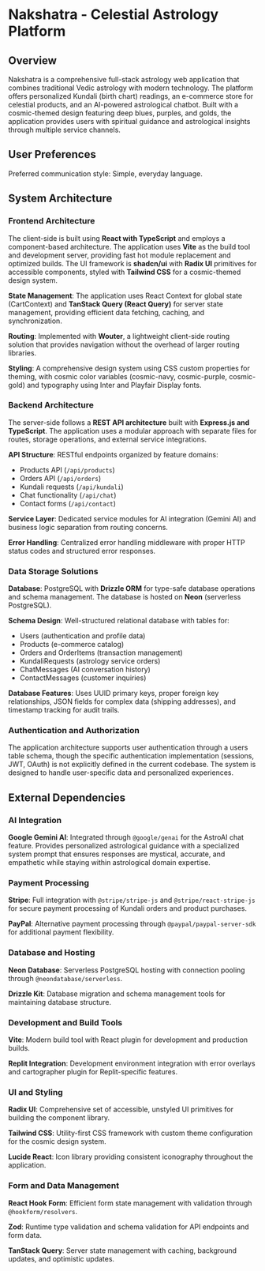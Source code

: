 # Nakshatra - Celestial Astrology Platform

## Overview

Nakshatra is a comprehensive full-stack astrology web application that combines traditional Vedic astrology with modern technology. The platform offers personalized Kundali (birth chart) readings, an e-commerce store for celestial products, and an AI-powered astrological chatbot. Built with a cosmic-themed design featuring deep blues, purples, and golds, the application provides users with spiritual guidance and astrological insights through multiple service channels.

## User Preferences

Preferred communication style: Simple, everyday language.

## System Architecture

### Frontend Architecture
The client-side is built using **React with TypeScript** and employs a component-based architecture. The application uses **Vite** as the build tool and development server, providing fast hot module replacement and optimized builds. The UI framework is **shadcn/ui** with **Radix UI** primitives for accessible components, styled with **Tailwind CSS** for a cosmic-themed design system.

**State Management**: The application uses React Context for global state (CartContext) and **TanStack Query (React Query)** for server state management, providing efficient data fetching, caching, and synchronization.

**Routing**: Implemented with **Wouter**, a lightweight client-side routing solution that provides navigation without the overhead of larger routing libraries.

**Styling**: A comprehensive design system using CSS custom properties for theming, with cosmic color variables (cosmic-navy, cosmic-purple, cosmic-gold) and typography using Inter and Playfair Display fonts.

### Backend Architecture
The server-side follows a **REST API architecture** built with **Express.js and TypeScript**. The application uses a modular approach with separate files for routes, storage operations, and external service integrations.

**API Structure**: RESTful endpoints organized by feature domains:
- Products API (`/api/products`)
- Orders API (`/api/orders`) 
- Kundali requests (`/api/kundali`)
- Chat functionality (`/api/chat`)
- Contact forms (`/api/contact`)

**Service Layer**: Dedicated service modules for AI integration (Gemini AI) and business logic separation from routing concerns.

**Error Handling**: Centralized error handling middleware with proper HTTP status codes and structured error responses.

### Data Storage Solutions
**Database**: PostgreSQL with **Drizzle ORM** for type-safe database operations and schema management. The database is hosted on **Neon** (serverless PostgreSQL).

**Schema Design**: Well-structured relational database with tables for:
- Users (authentication and profile data)
- Products (e-commerce catalog)
- Orders and OrderItems (transaction management)
- KundaliRequests (astrology service orders)
- ChatMessages (AI conversation history)
- ContactMessages (customer inquiries)

**Database Features**: Uses UUID primary keys, proper foreign key relationships, JSON fields for complex data (shipping addresses), and timestamp tracking for audit trails.

### Authentication and Authorization
The application architecture supports user authentication through a users table schema, though the specific authentication implementation (sessions, JWT, OAuth) is not explicitly defined in the current codebase. The system is designed to handle user-specific data and personalized experiences.

## External Dependencies

### AI Integration
**Google Gemini AI**: Integrated through `@google/genai` for the AstroAI chat feature. Provides personalized astrological guidance with a specialized system prompt that ensures responses are mystical, accurate, and empathetic while staying within astrological domain expertise.

### Payment Processing
**Stripe**: Full integration with `@stripe/stripe-js` and `@stripe/react-stripe-js` for secure payment processing of Kundali orders and product purchases.

**PayPal**: Alternative payment processing through `@paypal/paypal-server-sdk` for additional payment flexibility.

### Database and Hosting
**Neon Database**: Serverless PostgreSQL hosting with connection pooling through `@neondatabase/serverless`.

**Drizzle Kit**: Database migration and schema management tools for maintaining database structure.

### Development and Build Tools
**Vite**: Modern build tool with React plugin for development and production builds.

**Replit Integration**: Development environment integration with error overlays and cartographer plugin for Replit-specific features.

### UI and Styling
**Radix UI**: Comprehensive set of accessible, unstyled UI primitives for building the component library.

**Tailwind CSS**: Utility-first CSS framework with custom theme configuration for the cosmic design system.

**Lucide React**: Icon library providing consistent iconography throughout the application.

### Form and Data Management
**React Hook Form**: Efficient form state management with validation through `@hookform/resolvers`.

**Zod**: Runtime type validation and schema validation for API endpoints and form data.

**TanStack Query**: Server state management with caching, background updates, and optimistic updates.